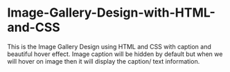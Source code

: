 # Image-Gallery-Design-with-HTML-and-CSS
This is the Image Gallery Design using  HTML and CSS with caption and beautiful hover effect. Image caption will be hidden by default but when we will hover on image then it will display the caption/ text information.

